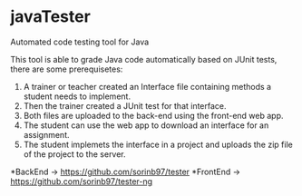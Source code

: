 # javaTester
Automated code testing tool for Java

This tool is able to grade Java code automatically based on JUnit tests, there are some prerequisetes:
1) A trainer or teacher created an Interface file containing methods a student needs to implement.
2) Then the trainer created a JUnit test for that interface.
3) Both files are uploaded to the back-end using the front-end web app.
4) The student can use the web app to download an interface for an assignment.
5) The student implemets the interface in a project and uploads the zip file of the project to the server.

*BackEnd -> https://github.com/sorinb97/tester 
*FrontEnd -> https://github.com/sorinb97/tester-ng
